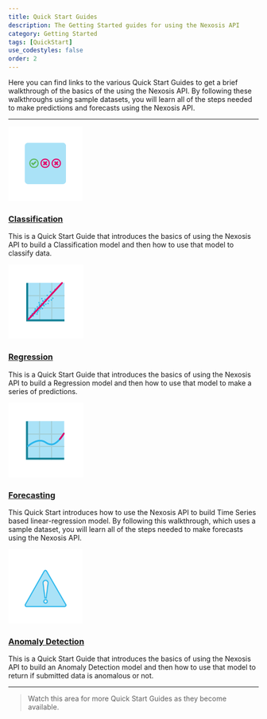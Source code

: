 ```yaml
---
title: Quick Start Guides
description: The Getting Started guides for using the Nexosis API
category: Getting Started
tags: [QuickStart]
use_codestyles: false
order: 2
---
```


Here you can find links to the various Quick Start Guides to get a brief walkthrough of the basics of the using the Nexosis API.  By following these walkthroughs using sample datasets, you will learn all of the steps needed to make predictions and forecasts using the Nexosis API.

------
<div class="row">
    <div class="col-sm-2">
        <img src="/assets/img/classification.png">
    </div>
    <div class="col-sm-8">
        <h3><a href="quick-start-guide-classification">Classification</a></h3>
        <p>This is a Quick Start Guide that introduces the basics of using the Nexosis API to build a Classification model and then how to use that model to classify data.</p>
    </div>
</div>
<div class="row">
    <div class="col-sm-2">
        <img src="/assets/img/regression.png">
    </div>
    <div class="col-sm-8">
        <h3><a href="quick-start-guide-regression">Regression</a></h3>
        <p>This is a Quick Start Guide that introduces the basics of using the Nexosis API to build a Regression model and then how to use that model to make a series of predictions.</p>
    </div>
</div>
<div class="row">
    <div class="col-sm-2">
        <img src="/assets/img/forecasting.png">
    </div>
    <div class="col-sm-8">
        <h3><a href="quick-start-guide-forecast">Forecasting</a></h3>
        <p>This Quick Start introduces how to use the Nexosis API to build Time Series based linear-regression model. By following this walkthrough, which uses a sample dataset, you will learn all of the steps needed to make forecasts using the Nexosis API.</p>
    </div>
</div>
<div class="row">
    <div class="col-sm-2">
        <img src="/assets/img/anomaly-detection.png">
    </div>
    <div class="col-sm-8">
        <h3><a href="quick-start-guide-anomaly-detection">Anomaly Detection</a></h3>
        <p>This is a Quick Start Guide that introduces the basics of using the Nexosis API to build an Anomaly Detection model and then how to use that model to return if submitted data is anomalous or not.</p>
    </div>
</div>

------

> Watch this area for more Quick Start Guides as they become available.